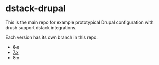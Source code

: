 # dstack-drupal

This is the main repo for example prototypical Drupal configuration with drush
support dstack integrations.

Each version has its own branch in this repo.

* ~~6.x~~
* [7.x](//github.com/GollyGood/dstack-drupal/tree/drupal7)
* ~~8.x~~
